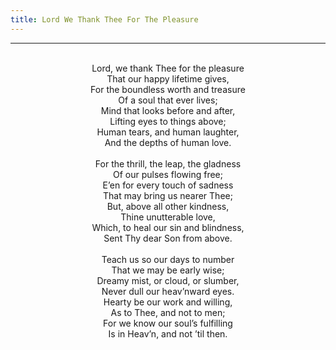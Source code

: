 ```yaml
---
title: Lord We Thank Thee For The Pleasure
---
```


---
<center>
<br/>
Lord, we thank Thee for the pleasure<br/>
That our happy lifetime gives,<br/>
For the boundless worth and treasure<br/>
Of a soul that ever lives;<br/>
Mind that looks before and after,<br/>
Lifting eyes to things above;<br/>
Human tears, and human laughter,<br/>
And the depths of human love.<br/>
<br/>
For the thrill, the leap, the gladness<br/>
Of our pulses flowing free;<br/>
E’en for every touch of sadness<br/>
That may bring us nearer Thee;<br/>
But, above all other kindness,<br/>
Thine unutterable love,<br/>
Which, to heal our sin and blindness,<br/>
Sent Thy dear Son from above.<br/>
<br/>
Teach us so our days to number<br/>
That we may be early wise;<br/>
Dreamy mist, or cloud, or slumber,<br/>
Never dull our heav’nward eyes.<br/>
Hearty be our work and willing,<br/>
As to Thee, and not to men;<br/>
For we know our soul’s fulfilling<br/>
Is in Heav’n, and not ’til then.<br/>

</center>